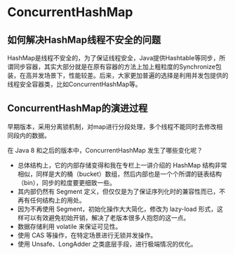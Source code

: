 # ConcurrentHashMap

## 如何解决HashMap线程不安全的问题

HashMap是线程不安全的，为了保证线程安全，Java提供Hashtable等同步，所谓同步容器，其实大部分就是在原有容器的方法上加上粗粒度的Synchronize包装，在高并发场景下，性能较差。后来，大家更加普遍的选择是利用并发包提供的线程安全容器类，比如ConcurrentHashMap等。

## ConcurrentHashMap的演进过程

早期版本，采用分离锁机制，对map进行分段处理，多个线程不能同时去修改相同段内的数据。

在 Java 8 和之后的版本中，ConcurrentHashMap 发生了哪些变化呢？

+ 总体结构上，它的内部存储变得和我在专栏上一讲介绍的 HashMap 结构非常相似，同样是大的桶（bucket）数组，然后内部也是一个个所谓的链表结构（bin），同步的粒度要更细致一些。
+ 其内部仍然有 Segment 定义，但仅仅是为了保证序列化时的兼容性而已，不再有任何结构上的用处。
+ 因为不再使用 Segment，初始化操作大大简化，修改为 lazy-load 形式，这样可以有效避免初始开销，解决了老版本很多人抱怨的这一点。
+ 数据存储利用 volatile 来保证可见性。
+ 使用 CAS 等操作，在特定场景进行无锁并发操作。
+ 使用 Unsafe、LongAdder 之类底层手段，进行极端情况的优化。





